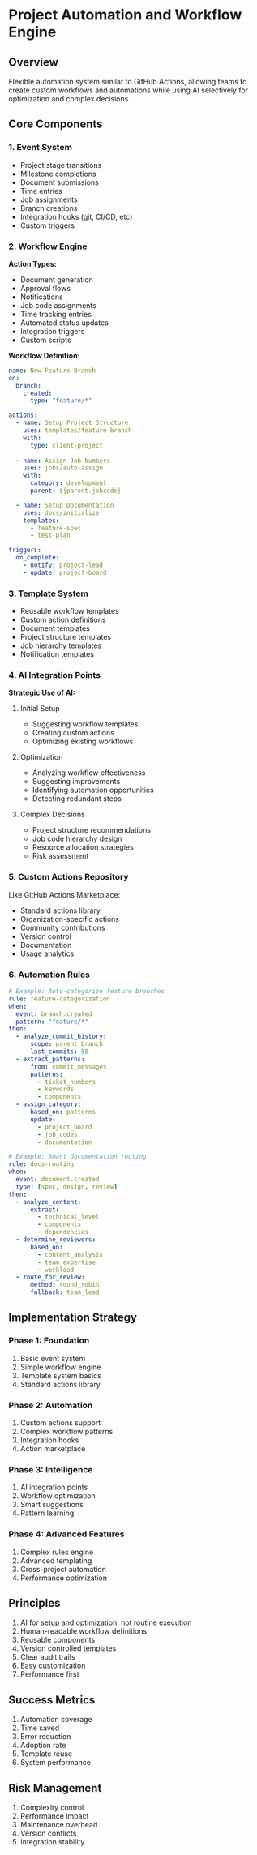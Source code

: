 # Project Automation and Workflow Engine

## Overview
Flexible automation system similar to GitHub Actions, allowing teams to create custom workflows and automations while using AI selectively for optimization and complex decisions.

## Core Components

### 1. Event System
- Project stage transitions
- Milestone completions
- Document submissions
- Time entries
- Job assignments
- Branch creations
- Integration hooks (git, CI/CD, etc)
- Custom triggers

### 2. Workflow Engine
**Action Types:**
- Document generation
- Approval flows 
- Notifications
- Job code assignments
- Time tracking entries
- Automated status updates
- Integration triggers
- Custom scripts

**Workflow Definition:**
```yaml
name: New Feature Branch
on:
  branch:
    created:
      type: "feature/*"

actions:
  - name: Setup Project Structure
    uses: templates/feature-branch
    with:
      type: client-project
      
  - name: Assign Job Numbers
    uses: jobs/auto-assign
    with:
      category: development
      parent: ${parent.jobcode}

  - name: Setup Documentation
    uses: docs/initialize
    templates: 
      - feature-spec
      - test-plan

triggers:
  on_complete:
    - notify: project-lead
    - update: project-board
```

### 3. Template System
- Reusable workflow templates
- Custom action definitions
- Document templates
- Project structure templates
- Job hierarchy templates
- Notification templates

### 4. AI Integration Points
**Strategic Use of AI:**
1. Initial Setup
   - Suggesting workflow templates
   - Creating custom actions
   - Optimizing existing workflows

2. Optimization
   - Analyzing workflow effectiveness
   - Suggesting improvements
   - Identifying automation opportunities
   - Detecting redundant steps

3. Complex Decisions
   - Project structure recommendations
   - Job code hierarchy design
   - Resource allocation strategies
   - Risk assessment

### 5. Custom Actions Repository
Like GitHub Actions Marketplace:
- Standard actions library
- Organization-specific actions
- Community contributions
- Version control
- Documentation
- Usage analytics

### 6. Automation Rules
```yaml
# Example: Auto-categorize feature branches
rule: feature-categorization
when:
  event: branch.created
  pattern: "feature/*"
then:
  - analyze_commit_history:
      scope: parent_branch
      last_commits: 50
  - extract_patterns:
      from: commit_messages
      patterns:
        - ticket_numbers
        - keywords
        - components
  - assign_category:
      based_on: patterns
      update: 
        - project_board
        - job_codes
        - documentation

# Example: Smart documentation routing
rule: docs-routing
when:
  event: document.created
  type: [spec, design, review]
then:
  - analyze_content:
      extract:
        - technical_level
        - components
        - dependencies
  - determine_reviewers:
      based_on:
        - content_analysis
        - team_expertise
        - workload
  - route_for_review:
      method: round_robin
      fallback: team_lead
```

## Implementation Strategy

### Phase 1: Foundation
1. Basic event system
2. Simple workflow engine
3. Template system basics
4. Standard actions library

### Phase 2: Automation
1. Custom actions support
2. Complex workflow patterns
3. Integration hooks
4. Action marketplace

### Phase 3: Intelligence
1. AI integration points
2. Workflow optimization
3. Smart suggestions
4. Pattern learning

### Phase 4: Advanced Features
1. Complex rules engine
2. Advanced templating
3. Cross-project automation
4. Performance optimization

## Principles
1. AI for setup and optimization, not routine execution
2. Human-readable workflow definitions
3. Reusable components
4. Version controlled templates
5. Clear audit trails
6. Easy customization
7. Performance first

## Success Metrics
1. Automation coverage
2. Time saved
3. Error reduction
4. Adoption rate
5. Template reuse
6. System performance

## Risk Management
1. Complexity control
2. Performance impact
3. Maintenance overhead
4. Version conflicts
5. Integration stability